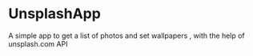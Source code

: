 # UnsplashApp
A simple app to get a list of photos and set wallpapers , with the help of unsplash.com API
